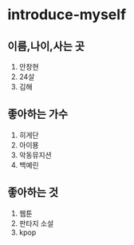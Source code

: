 # introduce-myself

## 이름,나이,사는 곳
1. 안창현
2. 24살
3. 김해

## 좋아하는 가수
1. 히게단 
2. 아이묭
3. 악동뮤지션
4. 백예린

## 좋아하는 것
1. 웹툰
2. 판타지 소설
3. kpop
